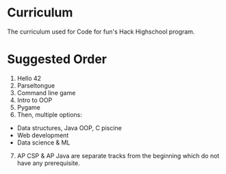 # Curriculum
The curriculum used for Code for fun's Hack Highschool program.

# Suggested Order

1. Hello 42
2. Parseltongue
3. Command line game 
4. Intro to OOP 
5. Pygame 
6. Then, multiple options:
* Data structures, Java OOP, C piscine
* Web development
* Data science & ML
7. AP CSP & AP Java are separate tracks from the beginning which do not have any prerequisite.
